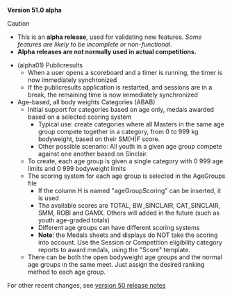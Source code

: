 **Version 51.0 alpha**

> [!CAUTION]
>
> - This is an **alpha release**, used for validating new features.  *Some features are likely to be incomplete or non-functional*.  
> - **Alpha releases are not normally used in actual competitions.**

- (alpha01) Publicresults
  - When a user opens a scoreboard and a timer is running, the timer is now immediately synchronized
  - If the publicresults application is restarted, and sessions are in a break, the remaining time is now immediately synchronized
- Age-based, all body weights Categories (ABAB)
  - Initial support for categories based on age only, medals awarded based on a selected scoring system
    - Typical use: create categories where all Masters in the same age group compete together in a category, from 0 to 999 kg bodyweight, based on their SM(H)F score.
    - Other possible scenario: All youth in a given age group compete against one another based on Sinclair.
  - To create, each age group is given a single category  with 0 999 age limits and 0 999 bodyweight limits
  - The scoring system for each age group is selected in the AgeGroups file 
    - If the column H is named "ageGroupScoring" can be inserted, it is used
    - The available scores are TOTAL, BW_SINCLAIR, CAT_SINCLAIR, SMM, ROBI and GAMX.  Others will added in the future (such as youth age-graded totals)
    - Different age groups can have different scoring systems
    - **Note**: the Medals sheets and displays do NOT take the scoring into account.  Use the Session or Competition eligibility category reports to award medals, using the "Score" template.
  - There can be both the open bodyweight age groups and the normal age groups in the same meet.  Just assign the desired ranking method to each age group.


For other recent changes, see [version 50 release notes](https://github.com/owlcms/owlcms4/releases/tag/50.0.0)
